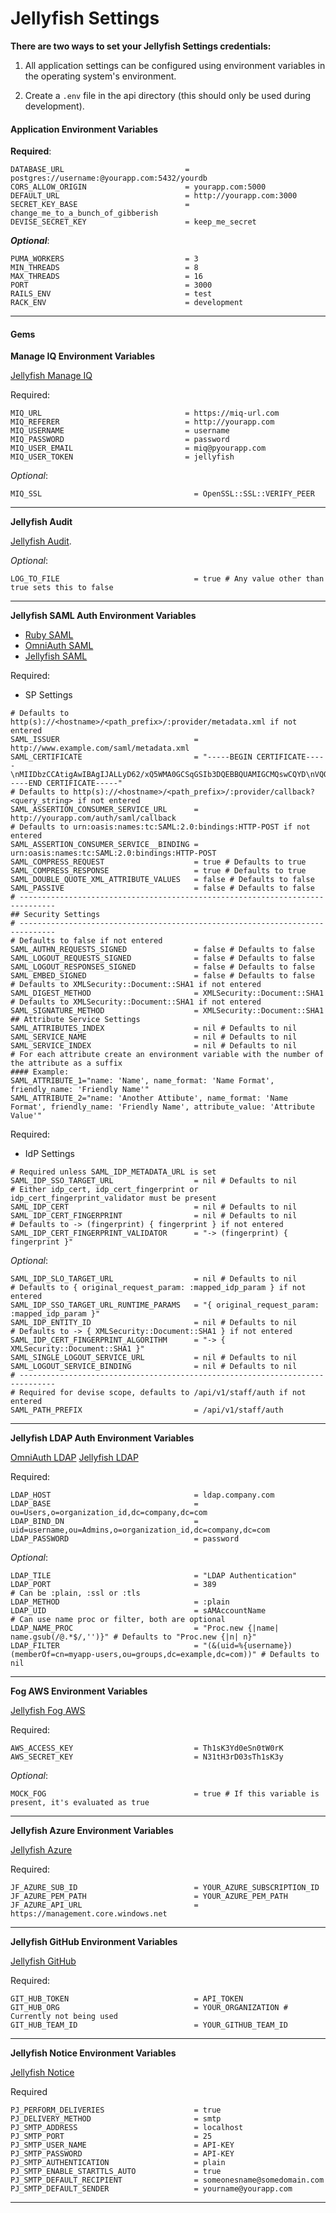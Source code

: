 # Jellyfish Settings

__There are two ways to set your Jellyfish Settings credentials:__

1.  All application settings can be configured using environment variables in the operating system's environment.

2.  Create a `.env` file in the api directory (this should only be used during development). 


#### Application Environment Variables

__Required__:

```
DATABASE_URL                           = postgres://username:@yourapp.com:5432/yourdb
CORS_ALLOW_ORIGIN                      = yourapp.com:5000
DEFAULT_URL                            = http://yourapp.com:3000
SECRET_KEY_BASE                        = change_me_to_a_bunch_of_gibberish
DEVISE_SECRET_KEY                      = keep_me_secret
```
**_Optional_**:

```
PUMA_WORKERS                           = 3
MIN_THREADS                            = 8
MAX_THREADS                            = 16
PORT                                   = 3000
RAILS_ENV                              = test
RACK_ENV                               = development
```

---
#### Gems

__Manage IQ Environment Variables__

<a href="https://github.com/projectjellyfish/jellyfish-manageiq" target="_blank">Jellyfish Manage IQ</a>

Required:
```
MIQ_URL                                = https://miq-url.com
MIQ_REFERER                            = http://yourapp.com
MIQ_USERNAME                           = username
MIQ_PASSWORD                           = password
MIQ_USER_EMAIL                         = miq@pyourapp.com
MIQ_USER_TOKEN                         = jellyfish
```
_Optional_:
```
MIQ_SSL                                  = OpenSSL::SSL::VERIFY_PEER
```

---

__Jellyfish Audit__

<a href="https://github.com/projectjellyfish/jellyfish-audit/search?utf8=%E2%9C%93&q=env" target="_blank">Jellyfish Audit</a>.

_Optional_:
```
LOG_TO_FILE                              = true # Any value other than true sets this to false
```

---
__Jellyfish SAML Auth Environment Variables__

* <a href="https://github.com/onelogin/ruby-saml" target="_blank">Ruby SAML</a>
* <a href="https://github.com/PracticallyGreen/omniauth-saml" target="_blank">OmniAuth SAML</a>
* <a href="https://github.com/projectjellyfish/jellyfish-samlauth" target="_blank">Jellyfish SAML</a>

Required:

* SP Settings
```
# Defaults to http(s)://<hostname>/<path_prefix>/:provider/metadata.xml if not entered
SAML_ISSUER                              = http://www.example.com/saml/metadata.xml
SAML_CERTIFICATE                         = "-----BEGIN CERTIFICATE-----\nMIIDbzCCAtigAwIBAgIJALLyD62/xQ5WMA0GCSqGSIb3DQEBBQUAMIGCMQswCQYD\nVQQGEwJVUzEOMAwGA1UECBMFVGV4YXMxITAfBgNVBAoTGEludGVybmV0IFdpZGdp\ndHMgUHR5IEx0ZDEYMBYGA1UEAxMPSmVyaW1pYWggTWlsdG9uMSYwJAYJKoZIhvcN\nAQkBFhdtaWx0b25famVyaW1pYWhAYmFoLmNvbTAeFw0xNTA0MDkyMDI3MzlaFw0x\nODA0MDgyMDI3MzlaMIGCMQswCQYDVQQGEwJVUzEOMAwGA1UECBMFVGV4YXMxITAf\nBgNVBAoTGEludGVybmV0IFdpZGdpdHMgUHR5IEx0ZDEYMBYGA1UEAxMPSmVyaW1p\nYWggTWlsdG9uMSYwJAYJKoZIhvcNAQkBFhdtaWx0b25famVyaW1pYWhAYmFoLmNv\nbTCBnzANBgkqhkiG9w0BAQEFAAOBjQAwgYkCgYEAlG570+tDpHHkVJASVhaUIYwN\nwN4zePFDBUkwmtGSho5NF8glIunZDNjnJ1mG5TG15Eg3UvJUk6+xsN9VXCdBS4Y8\nLpUhT2bhbiZWWvDKcbDOPOq8pDTlhBC2YBEvFtuPkCx2tA7H8m0o+JRH+GokaDSY\nI8WhH9mii1PpgEvBzKkCAwEAAaOB6jCB5zAdBgNVHQ4EFgQUHa3b8vUm18bOsMuE\nXf9JLxyiVJgwgbcGA1UdIwSBrzCBrIAUHa3b8vUm18bOsMuEXf9JLxyiVJihgYik\ngYUwgYIxCzAJBgNVBAYTAlVTMQ4wDAYDVQQIEwVUZXhhczEhMB8GA1UEChMYSW50\nZXJuZXQgV2lkZ2l0cyBQdHkgTHRkMRgwFgYDVQQDEw9KZXJpbWlhaCBNaWx0b24x\nJjAkBgkqhkiG9w0BCQEWF21pbHRvbl9qZXJpbWlhaEBiYWguY29tggkAsvIPrb/F\nDlYwDAYDVR0TBAUwAwEB/zANBgkqhkiG9w0BAQUFAAOBgQAKu7O244ykwkD3GoMJ\nrX9D+Wnb40yKaf+nw2HOzFJoBUfw8ZAg8bCpylKfgtDeNHF8maS2GYNgV6DSVpvN\nZO010V1TQElu+KjiA7tmO/+Q7f+rK4cs9rxdadlxViqKQRNMCfkHE9/zLR55BhF1\nEsfmBbBdnRLMj4mjPc9gk+wh8w==\n-----END CERTIFICATE-----"
# Defaults to http(s)://<hostname>/<path_prefix>/:provider/callback?<query_string> if not entered
SAML_ASSERTION_CONSUMER_SERVICE_URL      = http://yourapp.com/auth/saml/callback
# Defaults to urn:oasis:names:tc:SAML:2.0:bindings:HTTP-POST if not entered
SAML_ASSERTION_CONSUMER_SERVICE__BINDING = urn:oasis:names:tc:SAML:2.0:bindings:HTTP-POST
SAML_COMPRESS_REQUEST                    = true # Defaults to true
SAML_COMPRESS_RESPONSE                   = true # Defaults to true
SAML_DOUBLE_QUOTE_XML_ATTRIBUTE_VALUES   = false # Defaults to false
SAML_PASSIVE                             = false # Defaults to false
# ------------------------------------------------------------------------------
## Security Settings
# ------------------------------------------------------------------------------
# Defaults to false if not entered
SAML_AUTHN_REQUESTS_SIGNED               = false # Defaults to false
SAML_LOGOUT_REQUESTS_SIGNED              = false # Defaults to false
SAML_LOGOUT_RESPONSES_SIGNED             = false # Defaults to false
SAML_EMBED_SIGNED                        = false # Defaults to false
# Defaults to XMLSecurity::Document::SHA1 if not entered
SAML_DIGEST_METHOD                       = XMLSecurity::Document::SHA1
# Defaults to XMLSecurity::Document::SHA1 if not entered
SAML_SIGNATURE_METHOD                    = XMLSecurity::Document::SHA1
## Attribute Service Settings
SAML_ATTRIBUTES_INDEX                    = nil # Defaults to nil
SAML_SERVICE_NAME                        = nil # Defaults to nil
SAML_SERVICE_INDEX                       = nil # Defaults to nil
# For each attribute create an environment variable with the number of the attribute as a suffix
#### Example:
SAML_ATTRIBUTE_1="name: 'Name', name_format: 'Name Format', friendly_name: 'Friendly Name'"
SAML_ATTRIBUTE_2="name: 'Another Attibute', name_format: 'Name Format', friendly_name: 'Friendly Name', attribute_value: 'Attribute Value'"
```

Required:

* IdP Settings
```
# Required unless SAML_IDP_METADATA_URL is set
SAML_IDP_SSO_TARGET_URL                  = nil # Defaults to nil
# Either idp_cert, idp_cert_fingerprint or idp_cert_fingerprint_validator must be present
SAML_IDP_CERT                            = nil # Defaults to nil
SAML_IDP_CERT_FINGERPRINT                = nil # Defaults to nil
# Defaults to -> (fingerprint) { fingerprint } if not entered
SAML_IDP_CERT_FINGERPRINT_VALIDATOR      = "-> (fingerprint) { fingerprint }"
```
_Optional_:
```
SAML_IDP_SLO_TARGET_URL                  = nil # Defaults to nil
# Defaults to { original_request_param: :mapped_idp_param } if not entered
SAML_IDP_SSO_TARGET_URL_RUNTIME_PARAMS   = "{ original_request_param: :mapped_idp_param }"
SAML_IDP_ENTITY_ID                       = nil # Defaults to nil
# Defaults to -> { XMLSecurity::Document::SHA1 } if not entered
SAML_IDP_CERT_FINGERPRINT_ALGORITHM      = "-> { XMLSecurity::Document::SHA1 }"
SAML_SINGLE_LOGOUT_SERVICE_URL           = nil # Defaults to nil
SAML_LOGOUT_SERVICE_BINDING              = nil # Defaults to nil
# ------------------------------------------------------------------------------
# Required for devise scope, defaults to /api/v1/staff/auth if not entered
SAML_PATH_PREFIX                         = /api/v1/staff/auth
```

---
__Jellyfish LDAP Auth Environment Variables__

<a href="https://github.com/intridea/omniauth-ldap" target="_blank">OmniAuth LDAP</a>
<a href="https://github.com/projectjellyfish/jellyfish-ldapauth" target="_blank">Jellyfish LDAP</a>

Required:
```
LDAP_HOST                                = ldap.company.com
LDAP_BASE                                = ou=Users,o=organization_id,dc=company,dc=com
LDAP_BIND_DN                             = uid=username,ou=Admins,o=organization_id,dc=company,dc=com
LDAP_PASSWORD                            = password
```
_Optional_:
```
LDAP_TILE                                = "LDAP Authentication"
LDAP_PORT                                = 389
# Can be :plain, :ssl or :tls
LDAP_METHOD                              = :plain
LDAP_UID                                 = sAMAccountName
# Can use name proc or filter, both are optional
LDAP_NAME_PROC                           = "Proc.new {|name| name.gsub(/@.*$/,'')}" # Defaults to "Proc.new {|n| n}"
LDAP_FILTER                              = "(&(uid=%{username})(memberOf=cn=myapp-users,ou=groups,dc=example,dc=com))" # Defaults to nil
```

---
__Fog AWS Environment Variables__

<a href="https://github.com/projectjellyfish/jellyfish_fog_aws" target="_blank">Jellyfish Fog AWS</a>

Required:
```
AWS_ACCESS_KEY                           = Th1sK3Yd0eSn0tW0rK
AWS_SECRET_KEY                           = N31tH3rD03sTh1sK3y
```
_Optional_:
```
MOCK_FOG                                 = true # If this variable is present, it's evaluated as true
```

---
__Jellyfish Azure Environment Variables__

<a href="https://github.com/projectjellyfish/jellyfish-azure" target="_blank">Jellyfish Azure</a>

Required:
```
JF_AZURE_SUB_ID                          = YOUR_AZURE_SUBSCRIPTION_ID
JF_AZURE_PEM_PATH                        = YOUR_AZURE_PEM_PATH
JF_AZURE_API_URL                         = https://management.core.windows.net
```

---
__Jellyfish GitHub Environment Variables__

<a href="https://github.com/projectjellyfish/jellyfish-github" target="_blank">Jellyfish GitHub</a>

Required:
```
GIT_HUB_TOKEN                            = API_TOKEN
GIT_HUB_ORG                              = YOUR_ORGANIZATION # Currently not being used
GIT_HUB_TEAM_ID                          = YOUR_GITHUB_TEAM_ID
```

---

__Jellyfish Notice Environment Variables__

<a href="https://github.com/projectjellyfish/jellyfish-notice" target="_blank">Jellyfish Notice</a>

Required
```
PJ_PERFORM_DELIVERIES                    = true
PJ_DELIVERY_METHOD                       = smtp
PJ_SMTP_ADDRESS                          = localhost
PJ_SMTP_PORT                             = 25
PJ_SMTP_USER_NAME                        = API-KEY
PJ_SMTP_PASSWORD                         = API-KEY
PJ_SMTP_AUTHENTICATION                   = plain
PJ_SMTP_ENABLE_STARTTLS_AUTO             = true
PJ_SMTP_DEFAULT_RECIPIENT                = someonesname@somedomain.com
PJ_SMTP_DEFAULT_SENDER                   = yourname@yourapp.com
```
---
